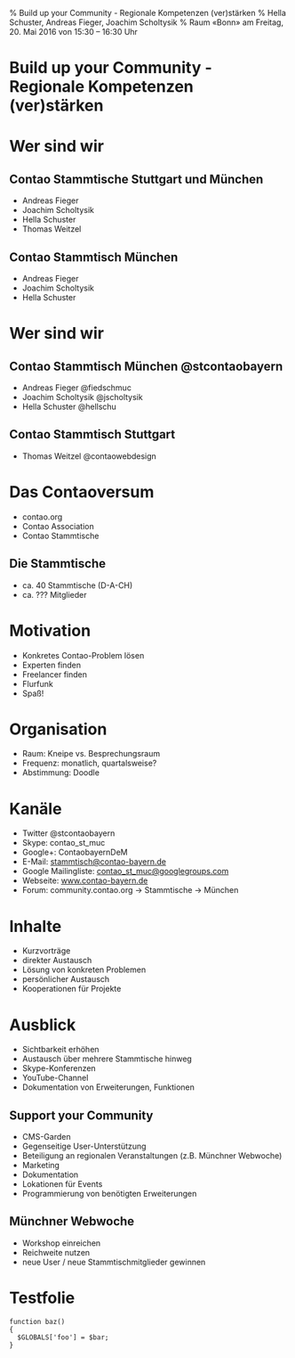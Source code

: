 % Build up your Community - Regionale Kompetenzen (ver)stärken
% Hella Schuster, Andreas Fieger, Joachim Scholtysik
% Raum «Bonn» am Freitag, 20. Mai 2016 von 15:30 – 16:30 Uhr


# Build up your Community - Regionale Kompetenzen (ver)stärken

<!-- Link zum Stylesheet auf erster Folie, sonst ahben wir "Leerseiten" -->
<link rel="stylesheet" href="contao.css">


# Wer sind wir

## Contao Stammtische Stuttgart und München

- Andreas Fieger
- Joachim Scholtysik
- Hella Schuster
- Thomas Weitzel


## Contao Stammtisch München
   
- Andreas Fieger
- Joachim Scholtysik
- Hella Schuster
   

# Wer sind wir

## Contao Stammtisch München @stcontaobayern

- Andreas Fieger @fiedschmuc
- Joachim Scholtysik @jscholtysik
- Hella Schuster @hellschu


## Contao Stammtisch Stuttgart

- Thomas Weitzel @contaowebdesign


# Das Contaoversum

- contao.org
- Contao Association
- Contao Stammtische


## Die Stammtische

- ca. 40 Stammtische (D-A-CH)
- ca. ??? Mitglieder



# Motivation

- Konkretes Contao-Problem lösen
- Experten finden
- Freelancer finden
- Flurfunk
- Spaß!


# Organisation

- Raum: Kneipe vs. Besprechungsraum
- Frequenz: monatlich, quartalsweise?
- Abstimmung: Doodle


# Kanäle

- Twitter @stcontaobayern
- Skype: contao_st_muc
- Google+: ContaobayernDeM
- E-Mail: stammtisch@contao-bayern.de
- Google Mailingliste: contao_st_muc@googlegroups.com
- Webseite: www.contao-bayern.de
- Forum: community.contao.org -> Stammtische -> München


# Inhalte

- Kurzvorträge
- direkter Austausch
- Lösung von konkreten Problemen
- persönlicher Austausch
- Kooperationen für Projekte


# Ausblick

- Sichtbarkeit erhöhen
- Austausch über mehrere Stammtische hinweg
- Skype-Konferenzen
- YouTube-Channel
- Dokumentation von Erweiterungen, Funktionen


## Support your Community

- CMS-Garden
- Gegenseitige User-Unterstützung
- Beteiligung an regionalen Veranstaltungen (z.B. Münchner Webwoche)
- Marketing
- Dokumentation
- Lokationen für Events
- Programmierung von benötigten Erweiterungen


## Münchner Webwoche

- Workshop einreichen
- Reichweite nutzen
- neue User / neue Stammtischmitglieder gewinnen


# Testfolie


~~~ {.php}
function baz()
{
  $GLOBALS['foo'] = $bar;
}
~~~~
